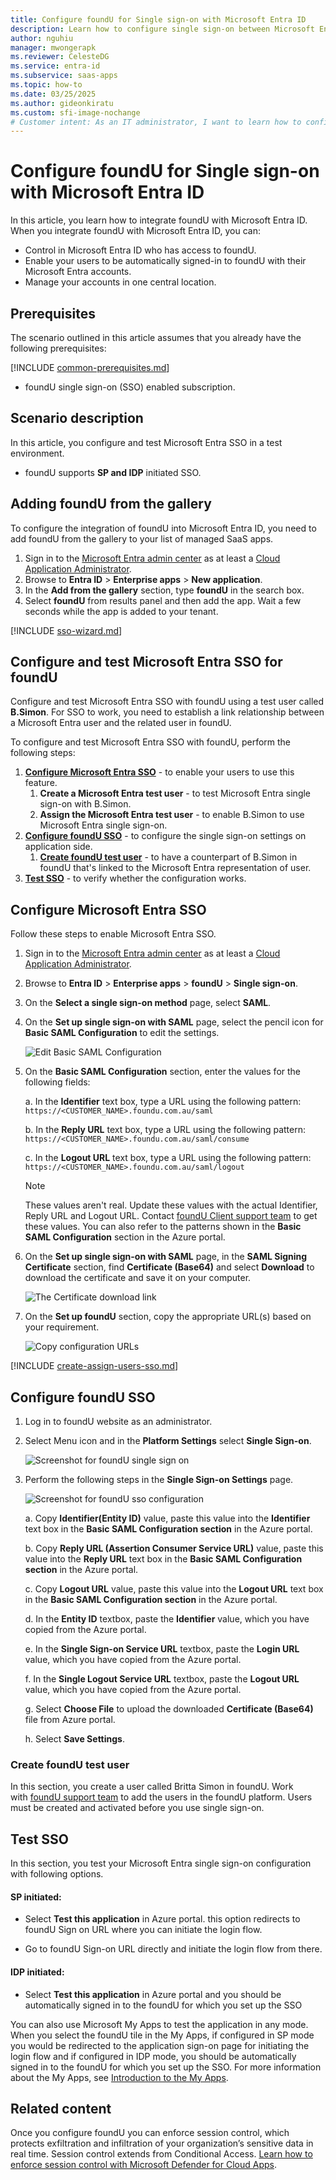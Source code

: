 ```yaml
---
title: Configure foundU for Single sign-on with Microsoft Entra ID
description: Learn how to configure single sign-on between Microsoft Entra ID and foundU.
author: nguhiu
manager: mwongerapk
ms.reviewer: CelesteDG
ms.service: entra-id
ms.subservice: saas-apps
ms.topic: how-to
ms.date: 03/25/2025
ms.author: gideonkiratu
ms.custom: sfi-image-nochange
# Customer intent: As an IT administrator, I want to learn how to configure single sign-on between Microsoft Entra ID and foundU so that I can control who has access to foundU, enable automatic sign-in with Microsoft Entra accounts, and manage my accounts in one central location.
---
```


# Configure foundU for Single sign-on with Microsoft Entra ID

In this article,  you learn how to integrate foundU with Microsoft Entra ID. When you integrate foundU with Microsoft Entra ID, you can:

* Control in Microsoft Entra ID who has access to foundU.
* Enable your users to be automatically signed-in to foundU with their Microsoft Entra accounts.
* Manage your accounts in one central location.

## Prerequisites

The scenario outlined in this article assumes that you already have the following prerequisites:

[!INCLUDE [common-prerequisites.md](~/identity/saas-apps/includes/common-prerequisites.md)]
* foundU single sign-on (SSO) enabled subscription.

## Scenario description

In this article,  you configure and test Microsoft Entra SSO in a test environment.

* foundU supports **SP and IDP** initiated SSO.

## Adding foundU from the gallery

To configure the integration of foundU into Microsoft Entra ID, you need to add foundU from the gallery to your list of managed SaaS apps.

1. Sign in to the [Microsoft Entra admin center](https://entra.microsoft.com) as at least a [Cloud Application Administrator](~/identity/role-based-access-control/permissions-reference.md#cloud-application-administrator).
1. Browse to **Entra ID** > **Enterprise apps** > **New application**.
1. In the **Add from the gallery** section, type **foundU** in the search box.
1. Select **foundU** from results panel and then add the app. Wait a few seconds while the app is added to your tenant.

 [!INCLUDE [sso-wizard.md](~/identity/saas-apps/includes/sso-wizard.md)]


<a name='configure-and-test-azure-ad-sso-for-foundu'></a>

## Configure and test Microsoft Entra SSO for foundU

Configure and test Microsoft Entra SSO with foundU using a test user called **B.Simon**. For SSO to work, you need to establish a link relationship between a Microsoft Entra user and the related user in foundU.

To configure and test Microsoft Entra SSO with foundU, perform the following steps:

1. **[Configure Microsoft Entra SSO](#configure-azure-ad-sso)** - to enable your users to use this feature.
    1. **Create a Microsoft Entra test user** - to test Microsoft Entra single sign-on with B.Simon.
    1. **Assign the Microsoft Entra test user** - to enable B.Simon to use Microsoft Entra single sign-on.
1. **[Configure foundU SSO](#configure-foundu-sso)** - to configure the single sign-on settings on application side.
    1. **[Create foundU test user](#create-foundu-test-user)** - to have a counterpart of B.Simon in foundU that's linked to the Microsoft Entra representation of user.
1. **[Test SSO](#test-sso)** - to verify whether the configuration works.

<a name='configure-azure-ad-sso'></a>

## Configure Microsoft Entra SSO

Follow these steps to enable Microsoft Entra SSO.

1. Sign in to the [Microsoft Entra admin center](https://entra.microsoft.com) as at least a [Cloud Application Administrator](~/identity/role-based-access-control/permissions-reference.md#cloud-application-administrator).
1. Browse to **Entra ID** > **Enterprise apps** > **foundU** > **Single sign-on**.
1. On the **Select a single sign-on method** page, select **SAML**.
1. On the **Set up single sign-on with SAML** page, select the pencil icon for **Basic SAML Configuration** to edit the settings.

   ![Edit Basic SAML Configuration](common/edit-urls.png)

1. On the **Basic SAML Configuration** section, enter the values for the following fields:

    a. In the **Identifier** text box, type a URL using the following pattern:
    `https://<CUSTOMER_NAME>.foundu.com.au/saml`

    b. In the **Reply URL** text box, type a URL using the following pattern:
    `https://<CUSTOMER_NAME>.foundu.com.au/saml/consume`

    c. In the **Logout URL** text box, type a URL using the following pattern:
    `https://<CUSTOMER_NAME>.foundu.com.au/saml/logout`

	> [!NOTE]
	> These values aren't real. Update these values with the actual Identifier, Reply URL and Logout URL. Contact [foundU Client support team](mailto:help@foundu.com.au) to get these values. You can also refer to the patterns shown in the **Basic SAML Configuration** section in the Azure portal.

1. On the **Set up single sign-on with SAML** page, in the **SAML Signing Certificate** section,  find **Certificate (Base64)** and select **Download** to download the certificate and save it on your computer.

	![The Certificate download link](common/certificatebase64.png)

1. On the **Set up foundU** section, copy the appropriate URL(s) based on your requirement.

	![Copy configuration URLs](common/copy-configuration-urls.png)

<a name='create-an-azure-ad-test-user'></a>

[!INCLUDE [create-assign-users-sso.md](~/identity/saas-apps/includes/create-assign-users-sso.md)]

## Configure foundU SSO

1. Log in to foundU website as an administrator.

1. Select Menu icon and in the **Platform Settings** select **Single Sign-on**.

    ![Screenshot for foundU single sign on](./media/foundu-tutorial/single-sign-on.png)

1. Perform the following steps in the **Single Sign-on Settings** page.

    ![Screenshot for foundU sso configuration](./media/foundu-tutorial/configuration-1.png)

    a. Copy **Identifier(Entity ID)** value, paste this value into the **Identifier** text box in the **Basic SAML Configuration section** in the Azure portal.

    b. Copy **Reply URL (Assertion Consumer Service URL)** value, paste this value into the **Reply URL** text box in the **Basic SAML Configuration section** in the Azure portal.

    c. Copy **Logout URL** value, paste this value into the **Logout URL** text box in the **Basic SAML Configuration section** in the Azure portal.

    d. In the **Entity ID** textbox, paste the **Identifier** value, which you have copied from the Azure portal.

    e. In the **Single Sign-on Service URL** textbox, paste the **Login URL** value, which you have copied from the Azure portal.

    f. In the **Single Logout Service URL** textbox, paste the **Logout URL** value, which you have copied from the Azure portal.

    g. Select **Choose File** to upload the downloaded **Certificate (Base64)** file from Azure portal.

    h. Select **Save Settings**.

### Create foundU test user

In this section, you create a user called Britta Simon in foundU. Work with [foundU support team](mailto:help@foundu.com.au) to add the users in the foundU platform. Users must be created and activated before you use single sign-on.

## Test SSO 

In this section, you test your Microsoft Entra single sign-on configuration with following options. 

#### SP initiated:

* Select **Test this application** in Azure portal. this option redirects to foundU Sign on URL where you can initiate the login flow.  

* Go to foundU Sign-on URL directly and initiate the login flow from there.

#### IDP initiated:

* Select **Test this application** in Azure portal and you should be automatically signed in to the foundU for which you set up the SSO 

You can also use Microsoft My Apps to test the application in any mode. When you select the foundU tile in the My Apps, if configured in SP mode you would be redirected to the application sign-on page for initiating the login flow and if configured in IDP mode, you should be automatically signed in to the foundU for which you set up the SSO. For more information about the My Apps, see [Introduction to the My Apps](https://support.microsoft.com/account-billing/sign-in-and-start-apps-from-the-my-apps-portal-2f3b1bae-0e5a-4a86-a33e-876fbd2a4510).


## Related content

Once you configure foundU you can enforce session control, which protects exfiltration and infiltration of your organization’s sensitive data in real time. Session control extends from Conditional Access. [Learn how to enforce session control with Microsoft Defender for Cloud Apps](/cloud-app-security/proxy-deployment-any-app).
